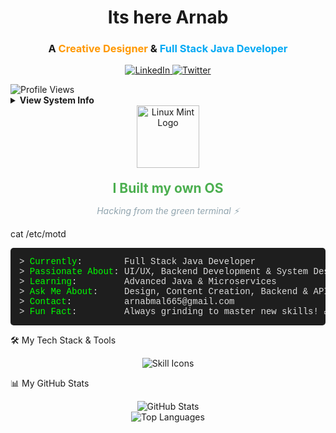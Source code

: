  
</pre>

<h1 align="center">Its here <strong> Arnab </strong></h1>
<h3 align="center">A <span style="color:#ff9800;">Creative Designer</span> & <span style="color:#03a9f4;">Full Stack Java Developer</span></h3>

<p align="center">
<a href="https://www.linkedin.com/in/arnab-mal-74454127a/">
<img src="https://img.shields.io/badge/-LinkedIn-0072b1?style=for-the-badge&logo=linkedin&logoColor=white" alt="LinkedIn">
</a>
<a href="https://twitter.com/arnabmaal">
<img src="https://img.shields.io/twitter/follow/arnabmaal?logo=twitter&style=for-the-badge" alt="Twitter" />
</a>
</p>

<img src="https://komarev.com/ghpvc/?username=arnazz10&label=Profile%20Views&color=0e75b6&style=flat" alt="Profile Views" />

</div>
<details>
  <summary><strong>View System Info</strong></summary>

  <pre style="background-color:#1e1e1e; color:#00ff00; padding: 1em; border-radius: 6px; font-family: 'Courier New', monospace; margin-top: 10px;">
uname -a
Linux mintforge 6.5.0-14-hackstack #14-DEV SMP KAIZEN-MODE Fri Aug 04 10:00:00 UTC 2025 x86_64 GNU/Linux
  </pre>
</details>



<!-- Linux Mint Logo - Minimal & Centered -->
<div align="center">
  <a href="https://linuxmint.com" target="_blank">
    <img src="https://upload.wikimedia.org/wikipedia/commons/3/3f/Linux_Mint_logo_without_wordmark.svg" alt="Linux Mint Logo" width="100" style="margin-bottom: 10px;">
  </a>

  <h2 style="color: #4CAF50; font-weight: bold; margin: 10px 0;"> I Built my own OS</h2>
  <p style="color: #90a4ae; font-style: italic;">Hacking from the green terminal ⚡</p>
</div>


cat /etc/motd
<pre style="background-color:#1e1e1e; color:#dcdcdc; padding: 1em; border-radius: 5px; font-family: 'Courier New', Courier, monospace;">
> <span style="color:#00FF00;">Currently</span>:        Full Stack Java Developer
> <span style="color:#00FF00;">Passionate About</span>: UI/UX, Backend Development & System Design
> <span style="color:#00FF00;">Learning</span>:         Advanced Java & Microservices
> <span style="color:#00FF00;">Ask Me About</span>:     Design, Content Creation, Backend & APIs
> <span style="color:#00FF00;">Contact</span>:          arnabmal665@gmail.com
> <span style="color:#00FF00;">Fun Fact</span>:         Always grinding to master new skills! 🚀
</pre>



🛠️ My Tech Stack & Tools

<p align="center">
<img src="https://skillicons.dev/icons?i=java,spring,react,c,cpp,py,ts,js,css,nextjs,vue,figma,photoshop,illustrator,xd,mysql,postgres,mongodb,hibernate,nodejs,kafka,docker,kubernetes,aws,gcp,azure,git,github,vscode,linux,linuxmint" alt="Skill Icons"/>
</p>

📊 My GitHub Stats

<div align="center">
<img src="https://github-readme-stats.vercel.app/api?username=Arnazz10&show_icons=true&theme=dracula&hide_border=true&count_private=true&include_all_commits=true" alt="GitHub Stats">
<br>
<img src="https://github-readme-stats.vercel.app/api/top-langs/?username=Arnazz10&layout=compact&theme=dracula&hide_border=true" alt="Top Languages">
</div>



